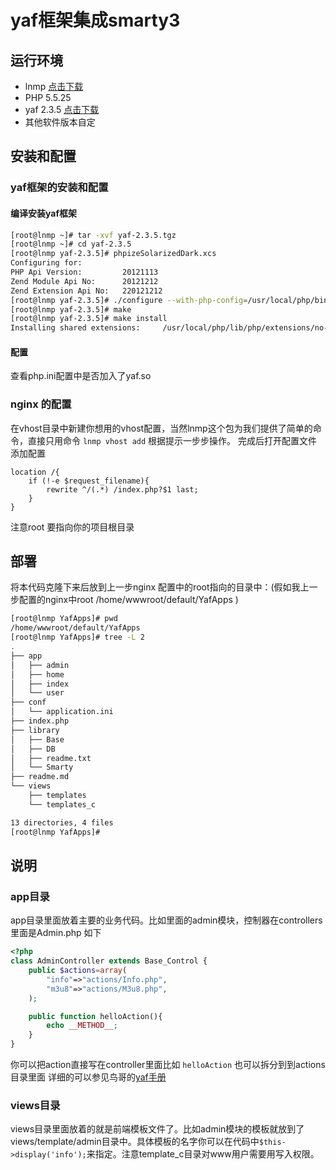# yaf框架集成smarty3
## 运行环境
- lnmp [点击下载](https://lnmp.org/download.html)
- PHP 5.5.25 
- yaf 2.3.5 [点击下载](http://pecl.php.net/package/yaf)
- 其他软件版本自定
## 安装和配置 
### yaf框架的安装和配置

#### 编译安装yaf框架

```bash
[root@lnmp ~]# tar -xvf yaf-2.3.5.tgz
[root@lnmp ~]# cd yaf-2.3.5
[root@lnmp yaf-2.3.5]# phpizeSolarizedDark.xcs
Configuring for:
PHP Api Version:         20121113
Zend Module Api No:      20121212
Zend Extension Api No:   220121212
[root@lnmp yaf-2.3.5]# ./configure --with-php-config=/usr/local/php/bin/php-config
[root@lnmp yaf-2.3.5]# make
[root@lnmp yaf-2.3.5]# make install
Installing shared extensions:     /usr/local/php/lib/php/extensions/no-debug-non-zts-20121212/
```

#### 配置 

查看php.ini配置中是否加入了yaf.so

### nginx 的配置
在vhost目录中新建你想用的vhost配置，当然lnmp这个包为我们提供了简单的命令，直接只用命令
`lnmp vhost add` 根据提示一步步操作。
完成后打开配置文件添加配置
```
location /{
    if (!-e $request_filename){
        rewrite ^/(.*) /index.php?$1 last;
    }
}
```
注意root 要指向你的项目根目录

## 部署

将本代码克隆下来后放到上一步nginx 配置中的root指向的目录中：(假如我上一步配置的nginx中root /home/wwwroot/default/YafApps )
```bash
[root@lnmp YafApps]# pwd
/home/wwwroot/default/YafApps
[root@lnmp YafApps]# tree -L 2
.
├── app
│   ├── admin
│   ├── home
│   ├── index
│   └── user
├── conf
│   └── application.ini
├── index.php
├── library
│   ├── Base
│   ├── DB
│   ├── readme.txt
│   └── Smarty
├── readme.md
└── views
    ├── templates
    └── templates_c

13 directories, 4 files
[root@lnmp YafApps]# 
```

## 说明
### app目录
app目录里面放着主要的业务代码。比如里面的admin模块，控制器在controllers里面是Admin.php
如下

```php
<?php
class AdminController extends Base_Control {
    public $actions=array(
        "info"=>"actions/Info.php",
        "m3u8"=>"actions/M3u8.php",
    );

    public function helloAction(){
        echo __METHOD__;
    }
}
```
你可以把action直接写在controller里面比如 `helloAction` 也可以拆分到到actions目录里面
详细的可以参见鸟哥的[yaf手册](http://www.laruence.com/manual/)
### views目录
views目录里面放着的就是前端模板文件了。比如admin模块的模板就放到了views/template/admin目录中。具体模板的名字你可以在代码中`$this->display('info');`来指定。注意template_c目录对www用户需要用写入权限。
